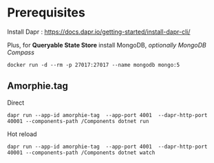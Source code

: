 # Prerequisites

Install Dapr : https://docs.dapr.io/getting-started/install-dapr-cli/

Plus, for **Queryable State Store** install MongoDB, *optionally MongoDB Compass*

```
docker run -d --rm -p 27017:27017 --name mongodb mongo:5
```

## Amorphie.tag

Direct
```
dapr run --app-id amorphie-tag  --app-port 4001  --dapr-http-port 40001 --components-path /Components dotnet run 
```

Hot reload
```
dapr run --app-id amorphie-tag  --app-port 4001  --dapr-http-port 40001 --components-path /Components dotnet watch
```